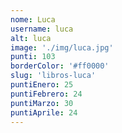 ```yaml
---
nome: Luca
username: luca
alt: luca
image: './img/luca.jpg'
punti: 103
borderColor: '#ff0000'
slug: 'libros-luca'
puntiEnero: 25
puntiFebrero: 24
puntiMarzo: 30
puntiAprile: 24
---
```

